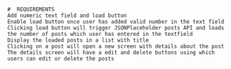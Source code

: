     #  REQUIREMENTS
    Add numeric text field and load button 
    Enable load button once user has added valid number in the text field
    Clicking load button will trigger JSONPlaceholder posts API and loads the number of posts which user has entered in the textfield
    Display the loaded posts in a list with title 
    Clicking on a post will open a new screen with details about the post
    The details screen will have a edit and delete buttons using which users can edit or delete the posts


